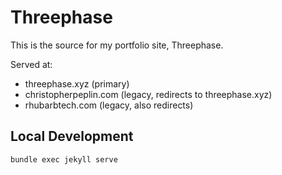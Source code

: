 # Threephase

This is the source for my portfolio site, Threephase.

Served at:

* threephase.xyz (primary)
* christopherpeplin.com (legacy, redirects to threephase.xyz)
* rhubarbtech.com (legacy, also redirects)

## Local Development

```
bundle exec jekyll serve
```
